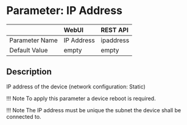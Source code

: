 # Parameter: IP Address

|                   | WebUI               | REST API
|:---               |:---                 |:----
| Parameter Name    | IP Address          | ipaddress
| Default Value     | empty               | empty


## Description

IP address of the device (network configuration: Static)


!!! Note
    To apply this parameter a device reboot is required.


!!! Note
    The IP address must be unique the subnet the device shall be connected to.
    

